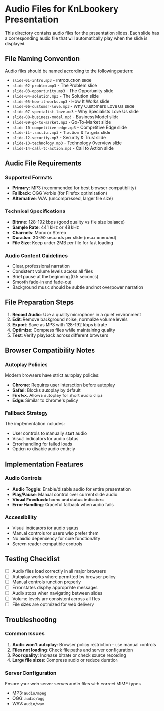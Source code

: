 # Audio Files for KnLbookery Presentation

This directory contains audio files for the presentation slides. Each slide has a corresponding audio file that will automatically play when the slide is displayed.

## File Naming Convention

Audio files should be named according to the following pattern:
- `slide-01-intro.mp3` - Introduction slide
- `slide-02-problem.mp3` - The Problem slide
- `slide-03-opportunity.mp3` - The Opportunity slide
- `slide-04-solution.mp3` - The Solution slide
- `slide-05-how-it-works.mp3` - How It Works slide
- `slide-06-customer-love.mp3` - Why Customers Love Us slide
- `slide-07-specialist-love.mp3` - Why Specialists Love Us slide
- `slide-08-business-model.mp3` - Business Model slide
- `slide-09-go-to-market.mp3` - Go-To-Market slide
- `slide-10-competitive-edge.mp3` - Competitive Edge slide
- `slide-11-traction.mp3` - Traction & Targets slide
- `slide-12-security.mp3` - Security & Trust slide
- `slide-13-technology.mp3` - Technology Overview slide
- `slide-14-call-to-action.mp3` - Call to Action slide

## Audio File Requirements

### Supported Formats
- **Primary**: MP3 (recommended for best browser compatibility)
- **Fallback**: OGG Vorbis (for Firefox optimization)
- **Alternative**: WAV (uncompressed, larger file size)

### Technical Specifications
- **Bitrate**: 128-192 kbps (good quality vs file size balance)
- **Sample Rate**: 44.1 kHz or 48 kHz
- **Channels**: Mono or Stereo
- **Duration**: 30-90 seconds per slide (recommended)
- **File Size**: Keep under 2MB per file for fast loading

### Audio Content Guidelines
- Clear, professional narration
- Consistent volume levels across all files
- Brief pause at the beginning (0.5 seconds)
- Smooth fade-in and fade-out
- Background music should be subtle and not overpower narration

## File Preparation Steps

1. **Record Audio**: Use a quality microphone in a quiet environment
2. **Edit**: Remove background noise, normalize volume levels
3. **Export**: Save as MP3 with 128-192 kbps bitrate
4. **Optimize**: Compress files while maintaining quality
5. **Test**: Verify playback across different browsers

## Browser Compatibility Notes

### Autoplay Policies
Modern browsers have strict autoplay policies:
- **Chrome**: Requires user interaction before autoplay
- **Safari**: Blocks autoplay by default
- **Firefox**: Allows autoplay for short audio clips
- **Edge**: Similar to Chrome's policy

### Fallback Strategy
The implementation includes:
- User controls to manually start audio
- Visual indicators for audio status
- Error handling for failed loads
- Option to disable audio entirely

## Implementation Features

### Audio Controls
- **Audio Toggle**: Enable/disable audio for entire presentation
- **Play/Pause**: Manual control over current slide audio
- **Visual Feedback**: Icons and status indicators
- **Error Handling**: Graceful fallback when audio fails

### Accessibility
- Visual indicators for audio status
- Manual controls for users who prefer them
- No audio dependency for core functionality
- Screen reader compatible controls

## Testing Checklist

- [ ] Audio files load correctly in all major browsers
- [ ] Autoplay works where permitted by browser policy
- [ ] Manual controls function properly
- [ ] Error states display appropriate messages
- [ ] Audio stops when navigating between slides
- [ ] Volume levels are consistent across all files
- [ ] File sizes are optimized for web delivery

## Troubleshooting

### Common Issues
1. **Audio won't autoplay**: Browser policy restriction - use manual controls
2. **Files not loading**: Check file paths and server configuration
3. **Poor quality**: Increase bitrate or check source recording
4. **Large file sizes**: Compress audio or reduce duration

### Server Configuration
Ensure your web server serves audio files with correct MIME types:
- MP3: `audio/mpeg`
- OGG: `audio/ogg`
- WAV: `audio/wav`